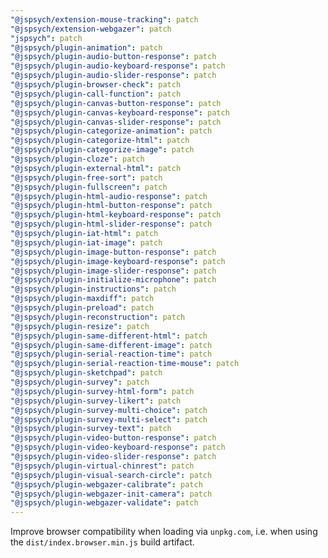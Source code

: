 ```yaml
---
"@jspsych/extension-mouse-tracking": patch
"@jspsych/extension-webgazer": patch
"jspsych": patch
"@jspsych/plugin-animation": patch
"@jspsych/plugin-audio-button-response": patch
"@jspsych/plugin-audio-keyboard-response": patch
"@jspsych/plugin-audio-slider-response": patch
"@jspsych/plugin-browser-check": patch
"@jspsych/plugin-call-function": patch
"@jspsych/plugin-canvas-button-response": patch
"@jspsych/plugin-canvas-keyboard-response": patch
"@jspsych/plugin-canvas-slider-response": patch
"@jspsych/plugin-categorize-animation": patch
"@jspsych/plugin-categorize-html": patch
"@jspsych/plugin-categorize-image": patch
"@jspsych/plugin-cloze": patch
"@jspsych/plugin-external-html": patch
"@jspsych/plugin-free-sort": patch
"@jspsych/plugin-fullscreen": patch
"@jspsych/plugin-html-audio-response": patch
"@jspsych/plugin-html-button-response": patch
"@jspsych/plugin-html-keyboard-response": patch
"@jspsych/plugin-html-slider-response": patch
"@jspsych/plugin-iat-html": patch
"@jspsych/plugin-iat-image": patch
"@jspsych/plugin-image-button-response": patch
"@jspsych/plugin-image-keyboard-response": patch
"@jspsych/plugin-image-slider-response": patch
"@jspsych/plugin-initialize-microphone": patch
"@jspsych/plugin-instructions": patch
"@jspsych/plugin-maxdiff": patch
"@jspsych/plugin-preload": patch
"@jspsych/plugin-reconstruction": patch
"@jspsych/plugin-resize": patch
"@jspsych/plugin-same-different-html": patch
"@jspsych/plugin-same-different-image": patch
"@jspsych/plugin-serial-reaction-time": patch
"@jspsych/plugin-serial-reaction-time-mouse": patch
"@jspsych/plugin-sketchpad": patch
"@jspsych/plugin-survey": patch
"@jspsych/plugin-survey-html-form": patch
"@jspsych/plugin-survey-likert": patch
"@jspsych/plugin-survey-multi-choice": patch
"@jspsych/plugin-survey-multi-select": patch
"@jspsych/plugin-survey-text": patch
"@jspsych/plugin-video-button-response": patch
"@jspsych/plugin-video-keyboard-response": patch
"@jspsych/plugin-video-slider-response": patch
"@jspsych/plugin-virtual-chinrest": patch
"@jspsych/plugin-visual-search-circle": patch
"@jspsych/plugin-webgazer-calibrate": patch
"@jspsych/plugin-webgazer-init-camera": patch
"@jspsych/plugin-webgazer-validate": patch
---
```


Improve browser compatibility when loading via `unpkg.com`, i.e. when using the `dist/index.browser.min.js` build artifact.

